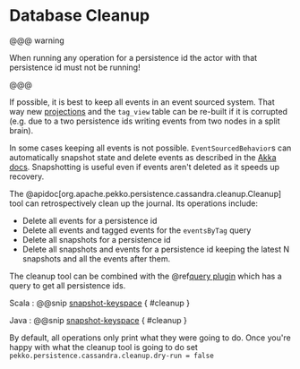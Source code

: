 # Database Cleanup

@@@ warning

When running any operation for a persistence id the actor with that persistence id must not be running!

@@@

If possible, it is best to keep all events in an event sourced system. That way new [projections](https://doc.akka.io/docs/akka-projection/current/index.html) 
and the `tag_view` table can be re-built if it is corrupted (e.g. due to a two persistence ids writing events from two nodes in a split brain).

In some cases keeping all events is not possible. `EventSourcedBehavior`s can automatically snapshot state and delete events as described in the [Akka docs](https://doc.akka.io/docs/akka/current/typed/persistence-snapshot.html#snapshot-deletion).
Snapshotting is useful even if events aren't deleted as it speeds up recovery.

The @apidoc[org.apache.pekko.persistence.cassandra.cleanup.Cleanup] tool can retrospectively clean up the journal. Its operations include:

* Delete all events for a persistence id
* Delete all events and tagged events for the `eventsByTag` query
* Delete all snapshots for a persistence id
* Delete all snapshots and events for a persistence id keeping the latest N snapshots and all the events after them. 

The cleanup tool can be combined with the @ref[query plugin](./read-journal.md) which has a query to get all persistence ids.


Scala
: @@snip [snapshot-keyspace](/docs/src/test/scala/doc/cleanup/CleanupDocExample.scala) { #cleanup } 

Java
: @@snip [snapshot-keyspace](/docs/src/test/java/jdoc/cleanup/CleanupDocExample.java) { #cleanup } 

By default, all operations only print what they were going to do. Once you're happy with what the cleanup tool is going to do set `pekko.persistence.cassandra.cleanup.dry-run = false`
